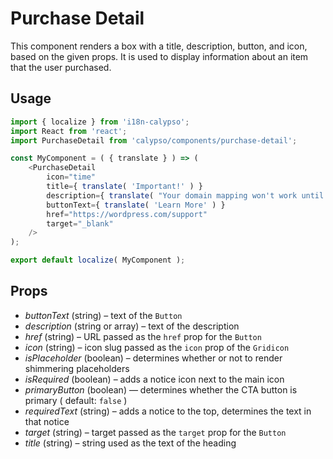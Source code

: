 # Purchase Detail

This component renders a box with a title, description, button, and icon, based on the given props. It is used to display information about an item that the user purchased.

## Usage

```js
import { localize } from 'i18n-calypso';
import React from 'react';
import PurchaseDetail from 'calypso/components/purchase-detail';

const MyComponent = ( { translate } ) => (
	<PurchaseDetail
		icon="time"
		title={ translate( 'Important!' ) }
		description={ translate( "Your domain mapping won't work until you update the DNS settings." ) }
		buttonText={ translate( 'Learn More' ) }
		href="https://wordpress.com/support"
		target="_blank"
	/>
);

export default localize( MyComponent );
```

## Props

- _buttonText_ (string) – text of the `Button`
- _description_ (string or array) – text of the description
- _href_ (string) – URL passed as the `href` prop for the `Button`
- _icon_ (string) – icon slug passed as the `icon` prop of the `Gridicon`
- _isPlaceholder_ (boolean) – determines whether or not to render shimmering placeholders
- _isRequired_ (boolean) – adds a notice icon next to the main icon
- _primaryButton_ (boolean) — determines whether the CTA button is primary ( default: `false` )
- _requiredText_ (string) – adds a notice to the top, determines the text in that notice
- _target_ (string) – target passed as the `target` prop for the `Button`
- _title_ (string) – string used as the text of the heading
